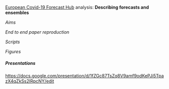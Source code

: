 [European Covid-19 Forecast Hub](https://github.com/epiforecasts/covid19-forecast-hub-europe) analysis: **Describing forecasts and ensembles**

_Aims_

_End to end paper reproduction_

_Scripts_

_Figures_

##### Presentations
https://docs.google.com/presentation/d/1fZGc87TsZq8V9amf9odKePJi5TpazX4qZkSs2lRpcNY/edit

